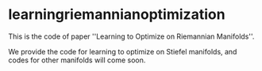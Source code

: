 # learningriemannianoptimization

This is the code of paper ''Learning to Optimize on Riemannian Manifolds''.

We provide the code for learning to optimize on Stiefel manifolds, and codes for other manifolds will come soon.
